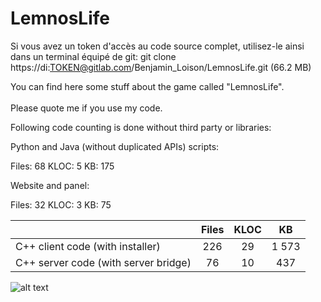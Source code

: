 # LemnosLife

Si vous avez un token d'accès au code source complet, utilisez-le ainsi dans un terminal équipé de git: git clone https://di:TOKEN@gitlab.com/Benjamin_Loison/LemnosLife.git (66.2 MB)

You can find here some stuff about the game called "LemnosLife".<br/><br/>
Please quote me if you use my code.

Following code counting is done without third party or libraries:

Python and Java (without duplicated APIs) scripts:

Files: 68
KLOC: 5
KB: 175

Website and panel:

Files: 32
KLOC: 3
KB: 75

|                                      | Files | KLOC | KB    |
| -------------------------------------|:-----:|:----:|:-----:|
| C++ client code (with installer)     | 226   | 29   | 1 573 |
| C++ server code (with server bridge) | 76    | 10   | 437   |

![alt text](https://github.com/Benjamin-Loison/LemnosLife/raw/master/website/Website/Media/Pictures/1.png)

